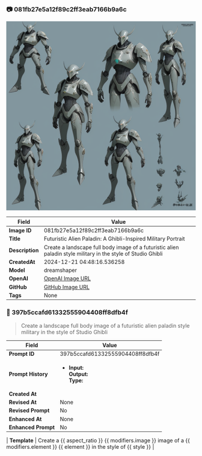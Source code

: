 

### 📷 081fb27e5a12f89c2ff3eab7166b9a6c 


![data.id](./081fb27e5a12f89c2ff3eab7166b9a6c.jpg)


| Field          | Value                                                                                                                     |
|----------------|---------------------------------------------------------------------------------------------------------------------------|
| **Image ID**             | 081fb27e5a12f89c2ff3eab7166b9a6c                                                                                                             |
| **Title**           | Futuristic Alien Paladin: A Ghibli-Inspired Military Portrait                                                                                                       |
| **Description**           | Create a landscape full body image of a futuristic alien paladin style military in the style of Studio Ghibli                                                                                                       |
| **CreatedAt**        | 2024-12-21 04:48:16.536258                                                                                                        |
| **Model**        | dreamshaper                                                                                                        |
| **OpenAI**         | [OpenAI Image URL](http://192.168.1.85:8081/generated-images/b643701056164.png)                                                                                |
| **GitHub**         | [GitHub Image URL](https://raw.githubusercontent.com/Caneta-Silva/GODZ/refs/heads/main/images/081fb27e5a12f89c2ff3eab7166b9a6c/081fb27e5a12f89c2ff3eab7166b9a6c.jpg)                                                                                |
| **Tags**       | None                                                                                                                   |

### 📜 397b5ccafd61332555904408ff8dfb4f

> Create a landscape full body image of a futuristic alien paladin style military in the style of Studio Ghibli

| Field          | Value                                                                                                                                                                      |
|----------------|----------------------------------------------------------------------------------------------------------------------------------------------------------------------------|
| **Prompt ID**  | 397b5ccafd61332555904408ff8dfb4f                                                                                                                                                            |
| **Prompt History** | <ul><li>**Input:**  <br> **Output:**  <br> **Type:** </li></ul> |
| **Created At** |                                                                                                                                                    |
| **Revised At** | None                                                                                                                                                   |
| **Revised Prompt** | No                                                                                                                                                                      |
| **Enhanced At** | None                                                                                                                                                  |
| **Enhanced Prompt** | No                                                                                                                                                                    |

| **Template**   | Create a {{ aspect_ratio }} {{ modifiers.image }} image of a {{ modifiers.element }} {{ element }} in the style of {{ style }}                                                                                                                                           |


